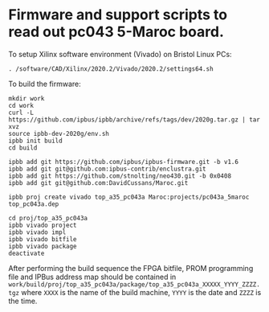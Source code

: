 # Firmware and support scripts to read out pc043 5-Maroc board.

To setup Xilinx software environment (Vivado) on Bristol Linux PCs:
```
. /software/CAD/Xilinx/2020.2/Vivado/2020.2/settings64.sh
```

To build the firmware:

```
mkdir work
cd work
curl -L https://github.com/ipbus/ipbb/archive/refs/tags/dev/2020g.tar.gz | tar xvz
source ipbb-dev-2020g/env.sh 
ipbb init build
cd build

ipbb add git https://github.com/ipbus/ipbus-firmware.git -b v1.6
ipbb add git git@github.com:ipbus-contrib/enclustra.git 
ipbb add git https://github.com/stnolting/neo430.git -b 0x0408
ipbb add git git@github.com:DavidCussans/Maroc.git

ipbb proj create vivado top_a35_pc043a Maroc:projects/pc043a_5maroc top_pc043a.dep 

cd proj/top_a35_pc043a
ipbb vivado project
ipbb vivado impl
ipbb vivado bitfile
ipbb vivado package
deactivate
```

After performing the build sequence the FPGA bitfile, PROM programming file and IPBus address map should be contained in `work/build/proj/top_a35_pc043a/package/top_a35_pc043a_XXXXX_YYYY_ZZZZ.tgz` where `XXXX` is the name of the build machine, `YYYY` is the date and `ZZZZ` is the time.
